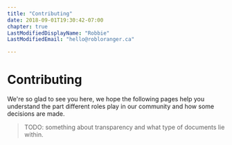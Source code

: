 ```yaml
---
title: "Contributing"
date: 2018-09-01T19:30:42-07:00
chapter: true
LastModifiedDisplayName: "Robbie"
LastModifiedEmail: "hello@robloranger.ca"

---
```


# Contributing

We're so glad to see you here, we hope the following pages help you understand
the part different roles play in our community and how some decisions are made.

> TODO: something about transparency and what type of documents lie within.

